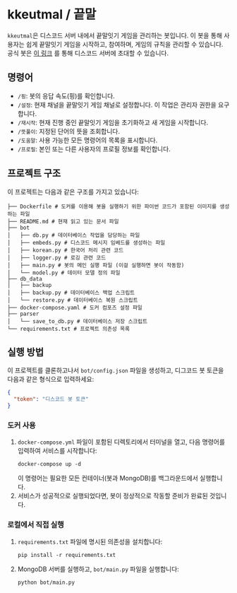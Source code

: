 # kkeutmal / 끝말

`kkeutmal`은 디스코드 서버 내에서 끝말잇기 게임을 관리하는 봇입니다. 이 봇을 통해 사용자는 쉽게 끝말잇기 게임을 시작하고, 참여하며, 게임의 규칙을 관리할 수 있습니다. 공식
봇은 [이 링크](https://discord.com/oauth2/authorize?client_id=1076101652660109404&permissions=126016&scope=bot%20applications.commands)
를 통해 디스코드 서버에 초대할 수 있습니다.

## 명령어

- `/핑`: 봇의 응답 속도(핑)를 확인합니다.
- `/설정`: 현재 채널을 끝말잇기 게임 채널로 설정합니다. 이 작업은 관리자 권한을 요구합니다.
- `/재시작`: 현재 진행 중인 끝말잇기 게임을 초기화하고 새 게임을 시작합니다.
- `/뜻풀이`: 지정된 단어의 뜻을 조회합니다.
- `/도움말`: 사용 가능한 모든 명령어의 목록을 표시합니다.
- `/프로필`: 본인 또는 다른 사용자의 프로필 정보를 확인합니다.

## 프로젝트 구조

이 프로젝트는 다음과 같은 구조를 가지고 있습니다:

```text
├── Dockerfile # 도커를 이용해 봇을 실행하기 위한 파이썬 코드가 포함된 이미지를 생성하는 파일
├── README.md # 현재 읽고 있는 문서 파일
├── bot
│   ├── db.py # 데이터베이스 작업을 담당하는 파일
│   ├── embeds.py # 디스코드 메시지 임베드를 생성하는 파일
│   ├── korean.py # 한국어 처리 관련 코드
│   ├── logger.py # 로깅 관련 코드
│   ├── main.py # 봇의 메인 실행 파일 (이걸 실행하면 봇이 작동함)
│   └── model.py # 데이터 모델 정의 파일
├── db_data
│   ├── backup
│   ├── backup.py # 데이터베이스 백업 스크립트
│   └── restore.py # 데이터베이스 복원 스크립트
├── docker-compose.yaml # 도커 컴포즈 설정 파일
├── parser
│   └── save_to_db.py # 데이터베이스 저장 스크립트
└── requirements.txt # 프로젝트 의존성 목록
```

## 실행 방법

이 프로젝트를 클론하고나서 `bot/config.json` 파일을 생성하고, 디그코드 봇 토큰을 다음과 같은 형식으로 입력하세요:

```json
{
  "token": "디스코드 봇 토큰"
}
```

### 도커 사용

1. `docker-compose.yml` 파일이 포함된 디렉토리에서 터미널을 열고, 다음 명령어를 입력하여 서비스를 시작합니다:
   ```
   docker-compose up -d
   ```
   이 명령어는 필요한 모든 컨테이너(봇과 MongoDB)를 백그라운드에서 실행합니다.
2. 서비스가 성공적으로 실행되었다면, 봇이 정상적으로 작동할 준비가 완료된 것입니다.

### 로컬에서 직접 실행

1. `requirements.txt` 파일에 명시된 의존성을 설치합니다:
   ```
   pip install -r requirements.txt
   ```
2. MongoDB 서버를 실행하고, `bot/main.py` 파일을 실행합니다:
   ```
   python bot/main.py
   ```
